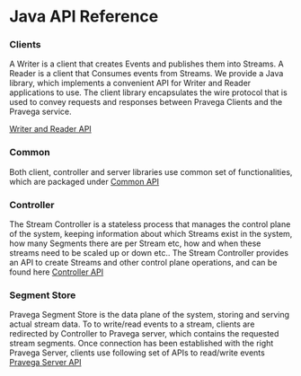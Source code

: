 # Java API Reference

### **Clients**
A Writer is a client that creates Events and publishes them into Streams.
A Reader is a client that Consumes events from Streams.
We provide a Java library, which implements a convenient API for Writer and Reader applications to use.  The client library encapsulates the wire protocol that is used to convey requests and responses between Pravega Clients and the Pravega service.

[Writer and Reader API](javadoc/clients/index.html)

### **Common**
Both client, controller and server libraries use common set of functionalities, which are packaged under 
[Common API](javadoc/common/index.html)

### **Controller**
The Stream Controller is a stateless process that manages the control plane of the system,
keeping information about which Streams exist in the system,
how many Segments there are per Stream etc,
how and when these streams need to be scaled up or down etc..
The Stream Controller provides an API to create Streams and other control plane operations, and can be found here [Controller API](javadoc/controller/index.html)

### **Segment Store**
Pravega Segment Store is the data plane of the system, storing and serving actual stream data. To to write/read events to a stream, clients are redirected by Controller to Pravega server, which contains the requested stream segments.
Once connection has been established with the right Pravega Server, clients use following set of APIs to read/write events [Pravega Server API](javadoc/segmentstore/index.html)
